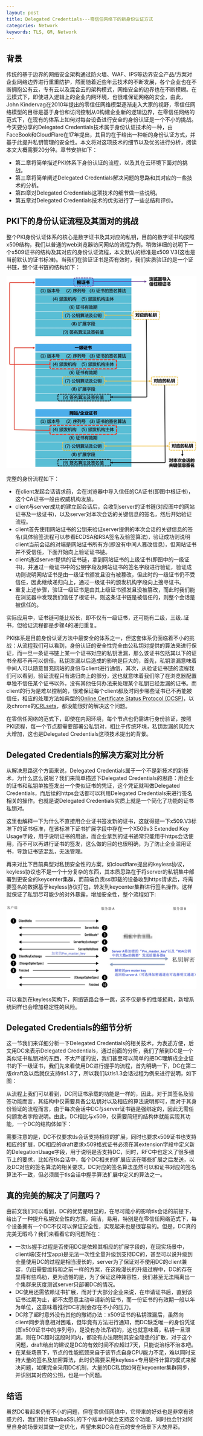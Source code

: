 ```yaml
---
layout: post
title: Delegated Credentials---零信任网络下的新身份认证方式
categories: Network
keywords: TLS, GM, Network
---
```


## 背景       
传统的基于边界的网络安全架构通过防火墙、WAF、IPS等边界安全产品/方案对企业网络边界进行重重防护，然而随着近些年云技术的不断发展，各个企业也在不断拥抱公有云，专有云以及混合云的架构模式，网络安全的边界也在不断模糊。在云模式下，即使进入逻辑上的企业内网环境，也很难保证网络的安全，由此，John Kindervag在2010年提出的零信任网络模型逐渐走入大家的视野，零信任网络模型的目标是基于身份和访问控制从0构建企业新的逻辑边界，在零信任网络的范式下，在现有的体系上如何对每台设备进行安全的身份认证是一个不小的挑战。今天要分享的Delegated Credentials技术属于身份认证技术的一种，由FaceBook和CloudFlare在17年提出，其目的在于给出一种新的身份认证方式，并基于此提升私钥管理的安全性。本文将对这项技术的细节以及优劣进行分析，阅读本文大概需要20分钟。章节安排如下：

- 第二章将简单描述PKI体系下身份认证的流程，以及其在云环境下面对的挑战。
- 第三章将简单阐述Delegated Credentials解决问题的思路和其对应的一些技术的分析。
- 第四章对Delegated Credentials这项技术的细节做一些说明。
- 第五章对Delegated Credentials技术的优劣进行了一些总结和评价。


## PKI下的身份认证流程及其面对的挑战
整个PKI身份认证体系的核心是数字证书及其对应的私钥，目前的数字证书均按照x509结构，我们以普通的web浏览器访问网站的流程为例，稍微详细的说明下一个x509证书的结构及其对应的身份认证流程，本文默认的标准是x509 V3(这也是当前默认的证书标准)。当我们在验证证书是否有效时，我们实质验证的是一个证书链，整个证书链的结构如下：

![](/images/self-drawn/intro-of-delegated-credential/cert.png)

完整的身份流程如下：

- 在client发起会话请求前，会在浏览器中导入信任的CA证书(即图中根证书)，这个CA证书一般由权威机构发放。
- client与server成功的建立起会话后，会收到server的证书链(对应图中的网站证书及一级证书)，以及server对本次会话的关键信息的签名，然后开始验证流程。
- client首先使用网站证书的公钥来验证server提供的本次会话的关键信息的签名(具体验签流程可以参看ECDSA和RSA签名及验签算法)，验证成功则说明client当前会话的对端是网站证书所有方(即没有中间人篡改信息)，但网站证书并不受信任，下面开始向上验证证书链。
- client通过server提供的证书链，拿到网站证书的上级证书(即图中的一级证书)，并通过一级证书中的公钥字段及网站证书的签名字段进行验证，验证成功则说明网站证书是由一级证书颁发且没有被篡改，但此时的一级证书仍不受信任，因此继续递归向上，通过一级证书的颁发机构字段向上搜寻证书。
- 重复上述步骤，验证一级证书是由其上级证书颁发且没被篡改，而此时我们能在浏览器中发现我们信任了根证书，则这条证书链是被信任的，则整个会话是被信任的。

实际应用中，证书链可能比较长，即不仅有一级证书，还可能有二级，三级..证书，但验证流程都是步骤4的递归重复。

PKI体系是目前身份认证方法中最安全的体系之一，但这套体系仍面临着不小的挑战：从流程我们可以看到，身份认证的安全性完全由公私钥对提供的算法来进行保证，而一旦一条证书链上某一个证书对应的私钥泄漏，那么该证书包括其以下的证书全都不再可以信任。私钥泄漏以后造成的影响是巨大的，首先，私钥泄漏意味着中间人可以随意冒充网站的身份与client进行通信，其次，从验证证书链的流程我们可以看到，验证流程只有递归向上的部分，这也就意味着我们除了在浏览器配置单独不信任某个证书以外，没有其他任何办法来处理某个私钥已经泄漏的证书。而client的行为是难以控制的，很难保证每个client都及时同步哪些证书已不再能被信任，相应的处理方法如典型的[Online Certificate Status Protocol (OCSP)](https://datatracker.ietf.org/doc/html/rfc6960)，以及chrome的[CRLsets](https://www.imperialviolet.org/2012/02/05/crlsets.html)，都没能很好的解决这个问题。

在零信任网络的范式下，即使在内网环境，每个节点也仍需进行身份验证，按照PKI流程，每一个节点都需要部署公私钥对，相比于传统环境，私钥泄漏的风险大大增加，这也是Delegated Credentials这项技术提出的背景。


## Delegated Credentials的解决方案对比分析
从解决思路这个方面来说，Delegated Credentials属于一个不是新技术的新技术，为什么这么说呢？我们来简单描述下Delegated Credentials的思路：用企业的证书和私钥单独签发出一个类似证书的凭证，这个凭证就叫做Delegated Credentials，而后续的https会话都可以利用Delegated Credentials来进行签名相关的操作。也就是说Delegated Credentials实质上就是一个简化了功能的证书私钥对。

这里也解释一下为什么不直接用企业证书签发新的证书，这就得提一下x509.V3标准下的证书标准，在该标准下证书扩展字段中存在一个X509v3 Extended Key Usage字段，用于说明证书的用途，而企业拿到的证书通常只能用于https会话使用，而不可以再进行证书的签发，这么做的目的也很明确，为了防止企业滥用证书，导致证书链混乱，无法管理。

再来对比下目前典型对私钥安全性的方案，如cloudflare提出的keyless协议，keyless协议也不是一个十分复杂的东西，其本质思路在于将server的私钥集中部署到更安全的keycenter集群，而前端负责ssl卸载的设备收到https请求后，将需要签名的数据基于keyless协议打包，转发到keycenter集群进行签名操作。这样就保证了私钥尽可能少的对外暴露，增加安全性，整个流程如下:

![](/images/self-drawn/intro-of-delegated-credential/keyserver.jpg)

可以看到在keyless架构下，网络链路会多一跳，这不仅是多的性能损耗，新增系统同样也会增加稳定性的风险。

## Delegated Credentials的细节分析
这一节我们来详细分析一下Delegated Credentials的相关技术，为表述方便，后文用DC来表示Delegated Credentials，通过前面的分析，我们了解到DC是一个类似证书私钥对的东西，不太严谨的说，我们甚至可以简单的把DC理解成企业证书的下一级证书，我们先来看使用DC进行握手的流程，首先明确一下，DC在第二版draft及以后就仅支持tls1.3了，所以我们以tls1.3会话过程为例来进行说明，如下图：


[](/images/self-drawn/intro-of-delegated-credential/key-exchange.png)


从流程上我们可以看到，DC同证书承载的功能是一样的，因此，对于其签名及验签功能而言，其结构中仅需要具备公私钥对以及相应的算法说明即可，而对于其身份验证的流程而言，由于每次会话中DC与server证书链是强绑定的，因此无需任何颁发者字段说明。由此，DC相比与x509，仅需要简短的结构体就能实现其功能，一个DC的结构体如下：


[](/images/self-drawn/intro-of-delegated-credential/dc.png)


需要注意的是，DC不仅要求tls会话支持相应的扩展，同时也要求x509证书也支持相应的扩展，DC相应的draft要求x509格式证书必须在其extension字段中定义新的DelegationUsage字段，用于说明是否支持DC，同时，RFC中也定义了很多细节上的要求，比如在tls会话中，每个DC相关的扩展应该在哪些扩展之后发送，以及DC对应的签名算法的相关要求，DC对应的签名算法虽然可以和证书对应的签名算法不一致，但必须属于tls会话中握手算法扩展中定义的算法之一。

## 真的完美的解决了问题吗？
由前文我们可以看到，DC的优势是明显的，在尽可能小的影响tls会话的前提下，给出了一种提升私钥安全性的方案，简洁，易用，特别是在零信任网络范式下，每个设备拥有一个DC不仅可以保证安全性，实现起来也是很容易的。但是，DC真的完美无暇吗？我们来看看它的问题所在：

- 一次tls握手过程是否使用DC是依赖其相应的扩展字段的，在现实场景中，client端(支付宝app)是无法一次性全量升级到支持DC的，甚至可以说升级到全量使用DC的过程是相当漫长的，server为了保证对不使用DC的client兼容，仍旧需要维持和之前一样的方案，在这段漫长的升级过程中，DC的存在显得有些鸡肋，更为遗憾的是，为了保证这种兼容性，我们甚至无法隔离出一个集群来灰度测试server只部署DC的情况。
- DC使用还需依赖证书扩展，而对于大部分企业来说，在申请证书后，直到该证书过期为止，都不太愿意主动申请新的证书，而一份证书的有效期一般以年为单位，这意味着推行DC机制会存在不小的压力。
- DC除了超时意外没有其他的撤销办法：x509证书的私钥泄漏后，虽然向client同步消息相对困难，但毕竟有方法进行通知，而DC缺乏唯一的身份凭证(即x509证书中的序列号)，是没有办法吊销的，这也就意味着，私钥一旦泄漏，则在DC超时这段时间内，都没有办法限制其安全隐患的扩散，对于这个问题，draft给出的建议是DC的有效时间不应超过7天，只能说治标不治本吧。
- 在某些场景下，节点的性能瓶颈来自于该节点自身CPU能力不足，难以同时支持大量的签名及加密算法，此时仍需要采用keyless+专用硬件计算的模式来解决问题，如果完全采用DC机制，大量的DC私钥如何在keycenter集群同步，并识别其对应的公钥，也是一个问题。

## 结语
虽然DC看起来仍有不小的问题，但在零信任网络中，它带来的好处也是非常有诱惑力的，我们预计在BabaSSL的下个版本中就会支持这个功能，同时也会针对阿里自身的场景对其做一定优化，希望未来DC会在云的安全场景下大放异彩。
